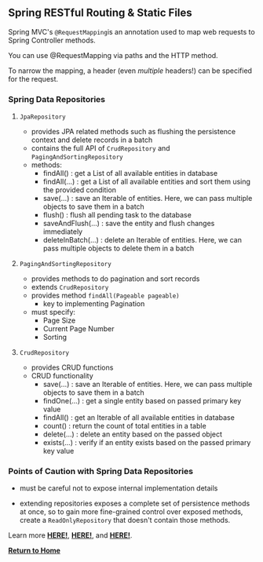 ## Spring RESTful Routing & Static Files

Spring MVC's `@RequestMapping`is an annotation used to map web requests to Spring Controller methods.

You can use @RequestMapping via paths and the HTTP method. 

To narrow the mapping, a header (even *multiple* headers!) can be specified for the request.

### Spring Data Repositories

1. `JpaRepository`
    - provides JPA related methods such as flushing the persistence context and delete records in a batch
    - contains the full API of `CrudRepository` and `PagingAndSortingRepository`
    - methods:
      - findAll() : get a List of all available entities in database
      - findAll(…) : get a List of all available entities and sort them using the provided condition
      - save(…) : save an Iterable of entities. Here, we can pass multiple objects to save them in a batch
      - flush() : flush all pending task to the database
      - saveAndFlush(…) : save the entity and flush changes immediately
      - deleteInBatch(…) : delete an Iterable of entities. Here, we can pass multiple objects to delete them in a batch

1. `PagingAndSortingRepository`
    - provides methods to do pagination and sort records
    - extends `CrudRepository`
    - provides method `findAll(Pageable pageable)`
      - key to implementing Pagination
    - must specify:
      - Page Size
      - Current Page Number
      - Sorting

1. `CrudRepository`
    - provides CRUD functions
    - CRUD functionality
      - save(…) : save an Iterable of entities. Here, we can pass multiple objects to save them in a batch
      - findOne(…) : get a single entity based on passed primary key value
      - findAll() : get an Iterable of all available entities in database
      - count() : return the count of total entities in a table
      - delete(…) : delete an entity based on the passed object
      - exists(…) : verify if an entity exists based on the passed primary key value

### Points of Caution with Spring Data Repositories

- must be careful not to expose internal implementation details

- extending repositories exposes a complete set of persistence methods at once, so to gain more fine-grained control over exposed methods, create a `ReadOnlyRepository` that doesn't contain those methods.




Learn more [**HERE!**](https://www.baeldung.com/spring-requestmapping), [**HERE!**](https://spring.io/guides/gs/accessing-data-jpa/), and [**HERE!**](https://www.baeldung.com/spring-data-repositories).


[**Return to Home**](README.md)